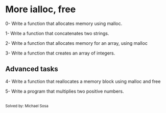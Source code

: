 <h1>More ialloc, free</h1>
<p>0- Write a function that allocates memory using malloc.</p>
<p>1- Write a function that concatenates two strings.</p>
<p>2- Write a function that allocates memory for an array, using malloc</p>
<p>3- Write a function that creates an array of integers.</p>
<h2>Advanced tasks</h2>
<p>4- Write a function that reallocates a memory block using malloc and free</p>
<p>5- Write a program that multiplies two positive numbers.</p>
<br>
<small>Solved by: Michael Sosa</small>
